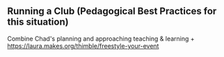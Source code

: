 Running a Club (Pedagogical Best Practices for this situation)
----
Combine Chad's planning and approaching teaching & learning +
https://laura.makes.org/thimble/freestyle-your-event